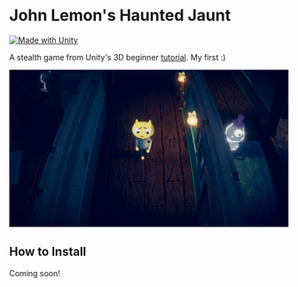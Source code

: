 # John Lemon's Haunted Jaunt
[![Made with Unity](https://img.shields.io/badge/Made%20with-Unity-57b9d3.svg?style=for-the-badge&logo=data%3Aimage%2Fpng%3Bbase64%2CiVBORw0KGgoAAAANSUhEUgAAAA4AAAAOCAMAAAAolt3jAAABklBMVEUIJCYRLjARLzEWICcbIyYcLDQdJS4dKjMdLTQeKTMeKTUeKjMeKzMeKzQeNDceNTkeNzkeODkfIy8fJi8fJjAfMDQgJzEgKDIgKTIgMTUgMjkhJjAhKDMhKTIhKTQhKzYhLDYhLDchLjUhLjYiKTAiLDciLTgjKjIjLTcjLjkkLTgnKDYnKTYnLjb%2F%2F%2F%2F%2F%2F%2F%2F%2F%2F%2F%2F%2F%2F%2F%2F%2F%2F%2F%2F%2F%2F%2F%2F%2F%2F%2F%2F%2F%2F%2F%2F%2F%2F%2F%2F%2F%2F%2F%2F%2F%2F%2F%2F%2F%2F%2F%2F%2F%2F%2F%2F%2F%2F%2F%2F%2F%2F%2F%2F%2F%2F%2F%2F%2F%2F%2F%2F%2F%2F%2F%2F%2F%2F%2F%2F%2F%2F%2F%2F%2F%2F%2F%2F%2F%2F%2F%2F%2F%2F%2F%2F%2F%2F%2F%2F%2F%2F%2F%2F%2F%2F%2F%2F%2F%2F%2F%2F%2F%2F%2F%2F%2F%2F%2F%2F%2F%2F%2F%2F%2F%2F%2F%2F%2F%2F%2F%2F%2F%2F%2F%2F%2F%2F%2F%2F%2F%2F%2F%2F%2F%2F%2F%2F%2F%2F%2F%2F%2F%2F%2F%2F%2F%2F%2F%2F%2F%2F%2F%2F%2F%2F%2F%2F%2F%2F%2F%2F%2F%2F%2F%2F%2F%2F%2F%2F%2F%2F%2F%2F%2F%2F%2F%2F%2F%2F%2F%2F%2F%2F%2F%2F%2F%2F%2F%2F%2F%2F%2F%2F%2F%2F%2F%2F%2F%2F%2F%2F%2F%2F%2F%2F%2F%2F%2F%2F%2F%2F%2F%2F%2F%2F%2F%2F%2F%2F%2F%2F%2F%2F%2F%2F%2F%2F%2F%2F%2F%2F%2F%2F%2F%2F%2F%2F%2F%2F%2F%2F%2F%2F%2F%2F%2F%2F%2F%2F%2F%2F%2F%2F%2F%2F%2F%2F%2F%2F%2F%2F%2F%2F%2F%2F%2F%2F%2F%2F%2F%2F%2F%2F%2F%2F%2F%2F%2F%2F%2F%2F%2F%2F%2F%2F%2F%2F%2F%2F%2F%2F%2F%2F%2F%2F%2F%2F%2F%2F%2F%2F%2F%2F%2F%2F%2F%2F%2F%2F%2F%2F%2F%2F%2F%2F%2F%2F%2F%2F%2F%2F%2F%2F%2F%2F%2F%2F%2F%2F%2F%2F%2F%2F%2F%2F%2F%2F%2F%2F%2F%2F%2F%2F%2F9oVHO%2FAAAAhXRSTlMAAAAAAAAAAAAAAAAAAAAAAAAAAAAAAAAAAAAAAAAAAAAAAAAAAAAAAAAAAAAAAQUGCAkMDhATFBcZGh0hIyYtNT1IS05RVFZXW1xeYWNnbG9wcXN2eHt9goaKkpWXo6usrbCztLW2ubq7vL2%2Bv8HDxsjKzNfY5OXn6%2Bzt8fP09vj5%2FP3%2BxDGH3QAAAMlJREFUeAFjUFTiZ5AWEFQ1dgwvDuIEc8WkHDJrW1tb07nBXHOb%2FPIYz7LWSgsgl8%2B9NclWjz24LrTVmUFR2b0110SE1aYhyqg%2BmkHRozXNkE2LI67KXDy7iMG7uTUnITU5s9WXhSfQi8GvtbUgMz%2BvsNVLSMbfjUHUpzVRX0VXPb7ClCujiEGSyac1xUhY1q4pwqAulkGSkdmnNd5KTiKsJqDVBcTVtLbPL410LW%2BptgRz5dUcixpbW1qzuMFcBW0dDTOnqJIQXgB6SzT11MCPiQAAAABJRU5ErkJggg%3D%3D&labelColor=000000&color=1B273E)](https://unity3d.com)

A stealth game from Unity's 3D beginner [tutorial](https://learn.unity.com/project/john-lemon-s-haunted-jaunt-3d-beginner). My first :)

![](Screenshot.png)

## How to Install
Coming soon!
